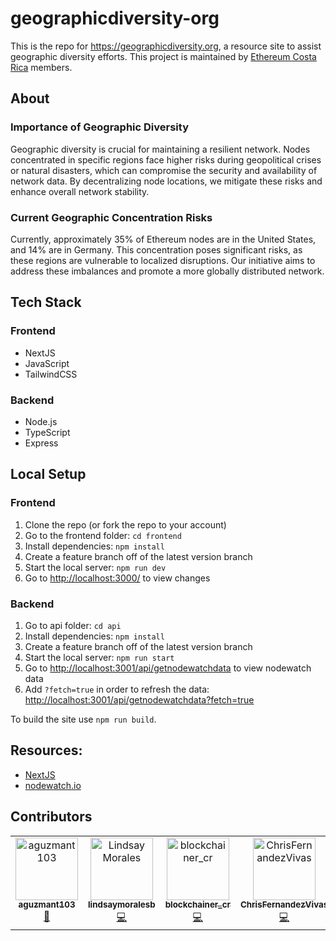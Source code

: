 # geographicdiversity-org

This is the repo for <https://geographicdiversity.org>, a resource site to assist geographic diversity efforts. This project is maintained by [Ethereum Costa Rica](https://ethereum.cr/) members.

## About

### Importance of Geographic Diversity
Geographic diversity is crucial for maintaining a resilient network. Nodes concentrated in specific regions face higher risks during geopolitical crises or natural disasters, which can compromise the security and availability of network data. By decentralizing node locations, we mitigate these risks and enhance overall network stability.

### Current Geographic Concentration Risks
Currently, approximately 35% of Ethereum nodes are in the United States, and 14% are in Germany. This concentration poses significant risks, as these regions are vulnerable to localized disruptions. Our initiative aims to address these imbalances and promote a more globally distributed network.

## Tech Stack
### Frontend
- NextJS
- JavaScript
- TailwindCSS
### Backend
- Node.js
- TypeScript
- Express

## Local Setup

### Frontend

1. Clone the repo (or fork the repo to your account)
2. Go to the frontend folder: `cd frontend`
3. Install dependencies: `npm install`
3. Create a feature branch off of the latest version branch
4. Start the local server: `npm run dev`
5. Go to <http://localhost:3000/> to view changes

### Backend

1. Go to api folder: `cd api`
2. Install dependencies: `npm install`
3. Create a feature branch off of the latest version branch
4. Start the local server: `npm run start`
5. Go to <http://localhost:3001/api/getnodewatchdata> to view nodewatch data
6. Add `?fetch=true` in order to refresh the data: <http://localhost:3001/api/getnodewatchdata?fetch=true>

To build the site use `npm run build`.

## Resources:

- [NextJS](https://nextjs.org/docs)
- [nodewatch.io](https://api.nodewatch.io)

## Contributors

<!-- ALL-CONTRIBUTORS-LIST:START - Do not remove or modify this section -->
<!-- prettier-ignore-start -->
<!-- markdownlint-disable -->
<table>
  <tbody>
    <tr>
			<td align="center" valign="top" width="14.28%"><a href="https://github.com/aguzmant103"><img src="https://avatars.githubusercontent.com/u/67167307?v=4?s=100" width="100px;" alt="aguzmant103"/><br /><sub><b>aguzmant103</b></sub></a><br /><a href="#projectManagement-aguzmant103" title="Project Management">📆</a></td>
      <td align="center" valign="top" width="14.28%"><a href="https://github.com/lindsaymoralesb"><img src="https://avatars.githubusercontent.com/u/87027508?v=4?s=100" width="100px;" alt="Lindsay Morales"/><br /><sub><b>lindsaymoralesb</b></sub></a><br /><a href="#code-lindsaymoralesb" title="Code">💻</a></td>
      <td align="center" valign="top" width="14.28%"><a href="https://github.com/jsanchez556"><img src="https://avatars.githubusercontent.com/u/22351148?v=4?s=100" width="100px;" alt="blockchainer_cr"/><br /><sub><b>blockchainer_cr</b></sub></a><br /><a href="#code-jsanchez556" title="Code">💻</a></td>
      <td align="center" valign="top" width="14.28%"><a href="https://github.com/ChrisFernandezVivas"><img src="https://avatars.githubusercontent.com/u/108043947?v=4?s=100" width="100px;" alt="ChrisFernandezVivas"/><br /><sub><b>ChrisFernandezVivas</b></sub></a><br /><a href="#code-ChrisFernandezVivas" title="Code">💻</a></td>
    </tr>
  </tbody>
</table>

<!-- markdownlint-restore -->
<!-- prettier-ignore-end -->

<!-- ALL-CONTRIBUTORS-LIST:END -->
